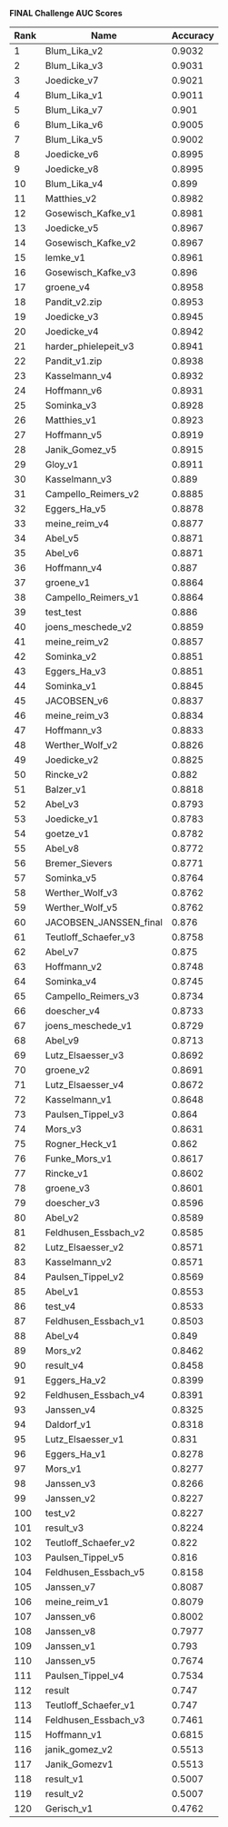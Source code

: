 **FINAL Challenge AUC Scores**


|Rank|Name|Accuracy|
|----|-----|---|
|1|Blum_Lika_v2|0.9032| 
|2|Blum_Lika_v3|0.9031| 
|3|Joedicke_v7|0.9021| 
|4|Blum_Lika_v1|0.9011| 
|5|Blum_Lika_v7|0.901| 
|6|Blum_Lika_v6|0.9005| 
|7|Blum_Lika_v5|0.9002| 
|8|Joedicke_v6|0.8995| 
|9|Joedicke_v8|0.8995| 
|10|Blum_Lika_v4|0.899| 
|11|Matthies_v2|0.8982| 
|12|Gosewisch_Kafke_v1|0.8981| 
|13|Joedicke_v5|0.8967| 
|14|Gosewisch_Kafke_v2|0.8967| 
|15|lemke_v1|0.8961| 
|16|Gosewisch_Kafke_v3|0.896| 
|17|groene_v4|0.8958| 
|18|Pandit_v2.zip|0.8953| 
|19|Joedicke_v3|0.8945| 
|20|Joedicke_v4|0.8942| 
|21|harder_phielepeit_v3|0.8941| 
|22|Pandit_v1.zip|0.8938| 
|23|Kasselmann_v4|0.8932| 
|24|Hoffmann_v6|0.8931| 
|25|Sominka_v3|0.8928| 
|26|Matthies_v1|0.8923| 
|27|Hoffmann_v5|0.8919| 
|28|Janik_Gomez_v5|0.8915| 
|29|Gloy_v1|0.8911| 
|30|Kasselmann_v3|0.889| 
|31|Campello_Reimers_v2|0.8885| 
|32|Eggers_Ha_v5|0.8878| 
|33|meine_reim_v4|0.8877| 
|34|Abel_v5|0.8871| 
|35|Abel_v6|0.8871| 
|36|Hoffmann_v4|0.887| 
|37|groene_v1|0.8864| 
|38|Campello_Reimers_v1|0.8864| 
|39|test_test|0.886| 
|40|joens_meschede_v2|0.8859| 
|41|meine_reim_v2|0.8857| 
|42|Sominka_v2|0.8851| 
|43|Eggers_Ha_v3|0.8851| 
|44|Sominka_v1|0.8845| 
|45|JACOBSEN_v6|0.8837| 
|46|meine_reim_v3|0.8834| 
|47|Hoffmann_v3|0.8833| 
|48|Werther_Wolf_v2|0.8826| 
|49|Joedicke_v2|0.8825| 
|50|Rincke_v2|0.882| 
|51|Balzer_v1|0.8818| 
|52|Abel_v3|0.8793| 
|53|Joedicke_v1|0.8783| 
|54|goetze_v1|0.8782| 
|55|Abel_v8|0.8772| 
|56|Bremer_Sievers|0.8771| 
|57|Sominka_v5|0.8764| 
|58|Werther_Wolf_v3|0.8762| 
|59|Werther_Wolf_v5|0.8762| 
|60|JACOBSEN_JANSSEN_final|0.876| 
|61|Teutloff_Schaefer_v3|0.8758| 
|62|Abel_v7|0.875| 
|63|Hoffmann_v2|0.8748| 
|64|Sominka_v4|0.8745| 
|65|Campello_Reimers_v3|0.8734| 
|66|doescher_v4|0.8733| 
|67|joens_meschede_v1|0.8729| 
|68|Abel_v9|0.8713| 
|69|Lutz_Elsaesser_v3|0.8692| 
|70|groene_v2|0.8691| 
|71|Lutz_Elsaesser_v4|0.8672| 
|72|Kasselmann_v1|0.8648| 
|73|Paulsen_Tippel_v3|0.864| 
|74|Mors_v3|0.8631| 
|75|Rogner_Heck_v1|0.862| 
|76|Funke_Mors_v1|0.8617| 
|77|Rincke_v1|0.8602| 
|78|groene_v3|0.8601| 
|79|doescher_v3|0.8596| 
|80|Abel_v2|0.8589| 
|81|Feldhusen_Essbach_v2|0.8585| 
|82|Lutz_Elsaesser_v2|0.8571| 
|83|Kasselmann_v2|0.8571| 
|84|Paulsen_Tippel_v2|0.8569| 
|85|Abel_v1|0.8553| 
|86|test_v4|0.8533| 
|87|Feldhusen_Essbach_v1|0.8503| 
|88|Abel_v4|0.849| 
|89|Mors_v2|0.8462| 
|90|result_v4|0.8458| 
|91|Eggers_Ha_v2|0.8399| 
|92|Feldhusen_Essbach_v4|0.8391| 
|93|Janssen_v4|0.8325| 
|94|Daldorf_v1|0.8318| 
|95|Lutz_Elsaesser_v1|0.831| 
|96|Eggers_Ha_v1|0.8278| 
|97|Mors_v1|0.8277| 
|98|Janssen_v3|0.8266| 
|99|Janssen_v2|0.8227| 
|100|test_v2|0.8227| 
|101|result_v3|0.8224| 
|102|Teutloff_Schaefer_v2|0.822| 
|103|Paulsen_Tippel_v5|0.816| 
|104|Feldhusen_Essbach_v5|0.8158| 
|105|Janssen_v7|0.8087| 
|106|meine_reim_v1|0.8079| 
|107|Janssen_v6|0.8002| 
|108|Janssen_v8|0.7977| 
|109|Janssen_v1|0.793| 
|110|Janssen_v5|0.7674| 
|111|Paulsen_Tippel_v4|0.7534| 
|112|result|0.747| 
|113|Teutloff_Schaefer_v1|0.747| 
|114|Feldhusen_Essbach_v3|0.7461| 
|115|Hoffmann_v1|0.6815| 
|116|janik_gomez_v2|0.5513| 
|117|Janik_Gomezv1|0.5513| 
|118|result_v1|0.5007| 
|119|result_v2|0.5007| 
|120|Gerisch_v1|0.4762| 
